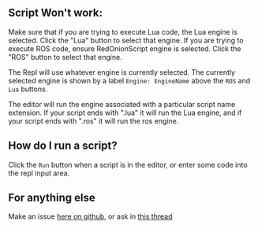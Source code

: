 ## Script Won't work:
Make sure that if you are trying to execute Lua code, the Lua engine is selected. Click the "Lua" button to select that engine.
If you are trying to execute ROS code, ensure RedOnionScript engine is selected. Click the "ROS" button to select that engine.

The Repl will use whatever engine is currently selected. The currently selected engine is shown by a label `Engine: EngineName` above the `ROS` and `Lua` buttons.

The editor will run the engine associated with a particular script name extension. If your script ends with ".lua" it will run the Lua engine, and if your script ends with ".ros" it will run the ros engine.

## How do I run a script?
Click the `Run` button when a script is in the editor, or enter some code into the repl input area.

## For anything else
Make an issue [here on github](https://github.com/evandisoft/RedOnion/issues), or ask in [this thread](https://forum.kerbalspaceprogram.com/index.php?/topic/183050-redonion-033-unrestricted-in-game-scripting-has-repl-editor-and-intellisense-lua-and-a-custom-jsruby-like-language-implemented-tested-on-ksp-17/&tab=comments#comment-3566618)
